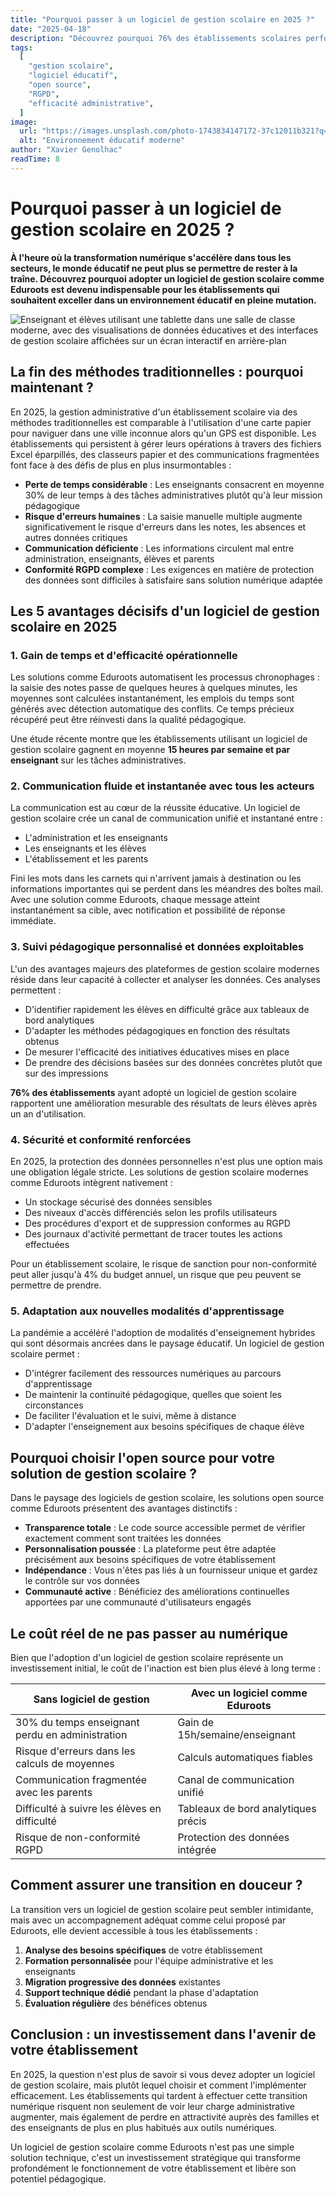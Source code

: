 ```yaml
---
title: "Pourquoi passer à un logiciel de gestion scolaire en 2025 ?"
date: "2025-04-18"
description: "Découvrez pourquoi 76% des établissements scolaires performants ont adopté un logiciel de gestion en 2025. Gain de temps, communication fluide et conformité RGPD : les 5 avantages décisifs pour transformer votre établissement avec une solution open source comme Eduroots."
tags:
  [
    "gestion scolaire",
    "logiciel éducatif",
    "open source",
    "RGPD",
    "efficacité administrative",
  ]
image:
  url: "https://images.unsplash.com/photo-1743834147172-37c12011b321?q=80&w=2340"
  alt: "Environnement éducatif moderne"
author: "Xavier Genolhac"
readTime: 8
---
```


# Pourquoi passer à un logiciel de gestion scolaire en 2025 ?

**À l'heure où la transformation numérique s'accélère dans tous les secteurs, le monde éducatif ne peut plus se permettre de rester à la traîne. Découvrez pourquoi adopter un logiciel de gestion scolaire comme Eduroots est devenu indispensable pour les établissements qui souhaitent exceller dans un environnement éducatif en pleine mutation.**

![Enseignant et élèves utilisant une tablette dans une salle de classe moderne, avec des visualisations de données éducatives et des interfaces de gestion scolaire affichées sur un écran interactif en arrière-plan](https://images.unsplash.com/photo-1610484826917-0f101a7bf7f4?q=80&w=2340)

## La fin des méthodes traditionnelles : pourquoi maintenant ?

En 2025, la gestion administrative d'un établissement scolaire via des méthodes traditionnelles est comparable à l'utilisation d'une carte papier pour naviguer dans une ville inconnue alors qu'un GPS est disponible. Les établissements qui persistent à gérer leurs opérations à travers des fichiers Excel éparpillés, des classeurs papier et des communications fragmentées font face à des défis de plus en plus insurmontables :

- **Perte de temps considérable** : Les enseignants consacrent en moyenne 30% de leur temps à des tâches administratives plutôt qu'à leur mission pédagogique
- **Risque d'erreurs humaines** : La saisie manuelle multiple augmente significativement le risque d'erreurs dans les notes, les absences et autres données critiques
- **Communication déficiente** : Les informations circulent mal entre administration, enseignants, élèves et parents
- **Conformité RGPD complexe** : Les exigences en matière de protection des données sont difficiles à satisfaire sans solution numérique adaptée

## Les 5 avantages décisifs d'un logiciel de gestion scolaire en 2025

### 1. Gain de temps et d'efficacité opérationnelle

Les solutions comme Eduroots automatisent les processus chronophages : la saisie des notes passe de quelques heures à quelques minutes, les moyennes sont calculées instantanément, les emplois du temps sont générés avec détection automatique des conflits. Ce temps précieux récupéré peut être réinvesti dans la qualité pédagogique.

Une étude récente montre que les établissements utilisant un logiciel de gestion scolaire gagnent en moyenne **15 heures par semaine et par enseignant** sur les tâches administratives.

### 2. Communication fluide et instantanée avec tous les acteurs

La communication est au cœur de la réussite éducative. Un logiciel de gestion scolaire crée un canal de communication unifié et instantané entre :

- L'administration et les enseignants
- Les enseignants et les élèves
- L'établissement et les parents

Fini les mots dans les carnets qui n'arrivent jamais à destination ou les informations importantes qui se perdent dans les méandres des boîtes mail. Avec une solution comme Eduroots, chaque message atteint instantanément sa cible, avec notification et possibilité de réponse immédiate.

### 3. Suivi pédagogique personnalisé et données exploitables

L'un des avantages majeurs des plateformes de gestion scolaire modernes réside dans leur capacité à collecter et analyser les données. Ces analyses permettent :

- D'identifier rapidement les élèves en difficulté grâce aux tableaux de bord analytiques
- D'adapter les méthodes pédagogiques en fonction des résultats obtenus
- De mesurer l'efficacité des initiatives éducatives mises en place
- De prendre des décisions basées sur des données concrètes plutôt que sur des impressions

**76% des établissements** ayant adopté un logiciel de gestion scolaire rapportent une amélioration mesurable des résultats de leurs élèves après un an d'utilisation.

### 4. Sécurité et conformité renforcées

En 2025, la protection des données personnelles n'est plus une option mais une obligation légale stricte. Les solutions de gestion scolaire modernes comme Eduroots intègrent nativement :

- Un stockage sécurisé des données sensibles
- Des niveaux d'accès différenciés selon les profils utilisateurs
- Des procédures d'export et de suppression conformes au RGPD
- Des journaux d'activité permettant de tracer toutes les actions effectuées

Pour un établissement scolaire, le risque de sanction pour non-conformité peut aller jusqu'à 4% du budget annuel, un risque que peu peuvent se permettre de prendre.

### 5. Adaptation aux nouvelles modalités d'apprentissage

La pandémie a accéléré l'adoption de modalités d'enseignement hybrides qui sont désormais ancrées dans le paysage éducatif. Un logiciel de gestion scolaire permet :

- D'intégrer facilement des ressources numériques au parcours d'apprentissage
- De maintenir la continuité pédagogique, quelles que soient les circonstances
- De faciliter l'évaluation et le suivi, même à distance
- D'adapter l'enseignement aux besoins spécifiques de chaque élève

## Pourquoi choisir l'open source pour votre solution de gestion scolaire ?

Dans le paysage des logiciels de gestion scolaire, les solutions open source comme Eduroots présentent des avantages distinctifs :

- **Transparence totale** : Le code source accessible permet de vérifier exactement comment sont traitées les données
- **Personnalisation poussée** : La plateforme peut être adaptée précisément aux besoins spécifiques de votre établissement
- **Indépendance** : Vous n'êtes pas liés à un fournisseur unique et gardez le contrôle sur vos données
- **Communauté active** : Bénéficiez des améliorations continuelles apportées par une communauté d'utilisateurs engagés

## Le coût réel de ne pas passer au numérique

Bien que l'adoption d'un logiciel de gestion scolaire représente un investissement initial, le coût de l'inaction est bien plus élevé à long terme :

<table class="table-auto w-full text-left">
  <thead>
    <tr>
      <th class="border py-2 px-4 font-semibold text-dark dark:text-light text-center">Sans logiciel de gestion</th>
      <th class="border py-2 px-4 font-semibold text-dark dark:text-light text-center">Avec un logiciel comme Eduroots</th>
    </tr>
  </thead>
  <tbody>
    <tr >
      <td class="border py-2 px-4">30% du temps enseignant perdu en administration</td>
      <td class="border py-2 px-4">Gain de 15h/semaine/enseignant</td>
    </tr>
    <tr>
      <td class="border py-2 px-4">Risque d'erreurs dans les calculs de moyennes</td>
      <td class="border py-2 px-4">Calculs automatiques fiables</td>
    </tr>
    <tr>
      <td class="border py-2 px-4">Communication fragmentée avec les parents</td>
      <td class="border py-2 px-4">Canal de communication unifié</td>
    </tr>
    <tr>
      <td class="border py-2 px-4">Difficulté à suivre les élèves en difficulté</td>
      <td class="border py-2 px-4">Tableaux de bord analytiques précis</td>
    </tr>
    <tr>
      <td class="border py-2 px-4">Risque de non-conformité RGPD</td>
      <td class="border py-2 px-4">Protection des données intégrée</td>
    </tr>
  </tbody>
</table>

## Comment assurer une transition en douceur ?

La transition vers un logiciel de gestion scolaire peut sembler intimidante, mais avec un accompagnement adéquat comme celui proposé par Eduroots, elle devient accessible à tous les établissements :

1. **Analyse des besoins spécifiques** de votre établissement
2. **Formation personnalisée** pour l'équipe administrative et les enseignants
3. **Migration progressive des données** existantes
4. **Support technique dédié** pendant la phase d'adaptation
5. **Évaluation régulière** des bénéfices obtenus

## Conclusion : un investissement dans l'avenir de votre établissement

En 2025, la question n'est plus de savoir si vous devez adopter un logiciel de gestion scolaire, mais plutôt lequel choisir et comment l'implémenter efficacement. Les établissements qui tardent à effectuer cette transition numérique risquent non seulement de voir leur charge administrative augmenter, mais également de perdre en attractivité auprès des familles et des enseignants de plus en plus habitués aux outils numériques.

Un logiciel de gestion scolaire comme Eduroots n'est pas une simple solution technique, c'est un investissement stratégique qui transforme profondément le fonctionnement de votre établissement et libère son potentiel pédagogique.

<CTA  title="Envie de voir Eduroots en action ?" btnTxt="Demandez une démonstration personnalisée" />
